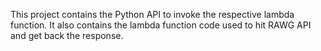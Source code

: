 This project contains the Python API to invoke the respective lambda function. It also contains the lambda function code used to hit RAWG API and get back the response.
